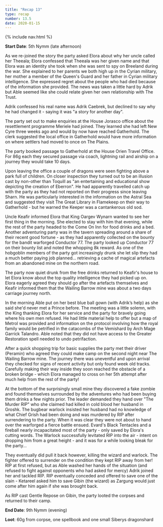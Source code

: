 ```yaml
---
title: "Recap 13"
type: recap
number: 13.5
date: 2020-01-15
---
```


{% include nav.html %}

**Start Date**: 5th Nymm (late afternoon)

As we re-joined the story the party asked Elora about why her uncle called her Theeala; Elora confessed that Theeala was her given name and that Elora was an identity she took when she was sent to spy on Breeland during the war. She explained to her parents we both high up in the Cyrian military, her mother a member of the Queen's Guard and her father in Cyrian military intelligence. She expressed regret about the people who had died because of the information she provided. The news was taken a little hard by Adrik but Able seemed like she could relate given her own relationship with The Trust. 

Adrik confessed his real name was Adrik Caebrek, but declined to say why he had changed it - saying it was "a story for another day".

The party set out to make enquiries at the House Jorasco office about the resettlement programme Meriele had joined. They learned she had left New Cyre three weeks ago and would by now have reached Gatherhold. The clerk suggested the local office in Gatherhold would have more information on where settlers had moved to once on The Plains.

The party booked passage to Gatherhold at the House Orien Travel Office. For 86g each they secured passage via coach, lightning rail and airship on a journey they would take 10 days.

Upon leaving the office a couple of dragons were seen fighting above a park full of children. On closer inspection they turned out to be an illusion cast by non-other than Toquill as "an entertaining and educational show depicting the creation of Eberron". He had apparently travelled catch up with the party as they had not reported on their progress since leaving Sharn. He was particularly interested in the information on the Astral Sea and suggested they visit The Great Library in Flamekeep on their way to Gatherhold - but he warned the Keeper was a cantankerous old sod.

Uncle Keafir informed Elora that King Oargev Wynarn wanted to see her first thing in the morning. She elected to stay with him that evening, while the rest of the party headed to the Come On Inn for food drinks and a bed. Another adventuring party was in the tavern spreading around a share of their recent good fortune - as they had apparently collected on the bounty for the bandit warforged Conductor 77. The party looked up Conductor 77 on their bounty list and noted the whopping 8k reward. As one of the hobgoblin members of the party got increasingly drunk she let slip they had a much better paying job planned... retrieving a cache of magical artefacts from an abandoned mine on the northern road.

The party now quiet drunk from the free drinks returned to Keafir's house to let Elora know about the top quality intelligence they had picked up on. Elora eagerly agreed they should go after the artefacts themselves and Keafir informed them that the Wailing Barrow mine was about a two days carriage journey north. 

In the morning Able put on her best blue ball gown (with Adrik’s help) as she said she'd never met a Prince before. The meeting was a little solemn, with the King thanking Elora for her service and the party for bravely going where his own men refused. He had little material help to offer but a map of Metrol was provided and information on the protocol involving how the royal family would be petrified in the catacombs of the Vemishard by Arch Mage Garrick Talandro. Able noted that they did not have access to the Greater Restoration spell needed to undo petrifaction.

After a quick shopping trip for basic supplies the party met their driver (Peramin) who agreed they could make camp on the second night near The Wailing Barrow mine. The journey there was uneventful and upon arrival they checked for signs of recent activity but only found week old tracks. Carefully making their way inside they soon reached the obstacle of a broken bridge - which Elora managed to cross on her 5th attempt after much help from the rest of the party!

At the bottom of the surprisingly small mine they discovered a fake zombie and found themselves surrounded by the adventures who had been buying them drinks a few nights prior. The leader demanded they hand over "The Murder RIP" who she claimed had killed in cold blood her husband in Groshk. The bugbear warlock insisted her husband had no knowledge of what Chief Grish had been doing and was murdered by RIP after surrendering to the party. When it was clear they were not about to hand over the warforged a fierce battle ensued. Evard's Black Tentacles and a fireball nearly incapacitated most of the party - only saved by Elora's cutting words. The Warlock successfully levitated RIP into the air - intent on dropping him from a great height - and it was for a while looking bleak for the party… 

They eventually did pull it back however, killing the wizard and warlock. The fighter offered to surrender on the condition they kept RIP away from her! RIP at first refused, but as Able washed her hands of the situation (and refused to fight against opponents who had asked for mercy) Adrik joined her and tackled RIP. RIP eventually conceded and offered to save one of the slain - Ketareel asked him to save Gibin (the wizard) as Zargung would just come after him again if she was brought back.

As RIP cast Gentle Repose on Gibin, the party looted the corpses and returned to their camp.

**End Date**: 9th Nymm (evening)	

**Loot**: 60g from corpse, one spellbook and one small Siberys dragonshard